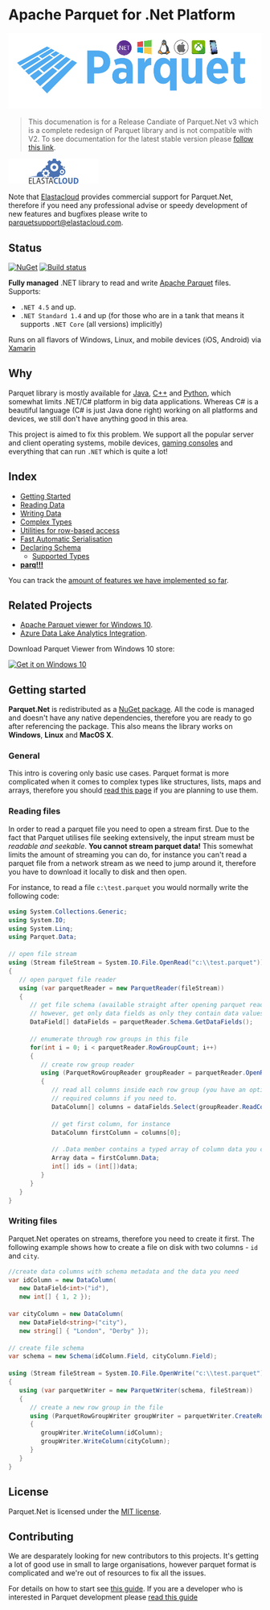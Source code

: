 # Apache Parquet for .Net Platform

![Icon](doc/img/best.png)

> This documenation is for a Release Candiate of Parquet.Net v3 which is a complete redesign of Parquet library and is not compatible with V2. To see documentation for the latest stable version please [follow this link](https://github.com/elastacloud/parquet-dotnet/tree/final-v2).

![](doc/img/logo_ec.png)

Note that [Elastacloud](https://elastacloud.com/Home) provides commercial support for Parquet.Net, therefore if you need any professional advise or speedy development of new features and bugfixes please write to [parquetsupport@elastacloud.com](mailto:parquetsupport@elastacloud.com).

## Status

[![NuGet](https://img.shields.io/nuget/v/Parquet.Net.svg)](https://www.nuget.org/packages/Parquet.Net)
[![Build status](https://ci.appveyor.com/api/projects/status/w3o50mweytm85uxb?svg=true)](https://ci.appveyor.com/project/aloneguid/parquet-dotnet)

**Fully managed** .NET library to read and write [Apache Parquet](https://parquet.apache.org/) files. Supports:
- `.NET 4.5` and up.
- `.NET Standard 1.4` and up (for those who are in a tank that means it supports `.NET Core` (all versions) implicitly)

Runs on all flavors of Windows, Linux, and mobile devices (iOS, Android) via [Xamarin](https://www.xamarin.com/)

## Why

Parquet library is mostly available for [Java](https://github.com/apache/parquet-mr), [C++](https://github.com/apache/parquet-cpp) and [Python](https://github.com/dask/fastparquet), which somewhat limits .NET/C# platform in big data applications. Whereas C# is a beautiful language (C# is just Java done right) working on all platforms and devices, we still don't have anything good in this area.

This project is aimed to fix this problem. We support all the popular server and client operating systems, mobile devices, [gaming consoles](doc/xboxone.md) and everything that can run `.NET` which is quite a lot!

## Index

- [Getting Started](#getting-started)
- [Reading Data](doc/reading.md) 
- [Writing Data](doc/writing.md)
- [Complex Types](doc/complex-types.md)
- [Utilities for row-based access](doc/rows.md)
- [Fast Automatic Serialisation](doc/serialisation.md)
- [Declaring Schema](doc/schema.md)
  - [Supported Types](doc/types.md)
- **[parq!!!](doc/parq.md)**

You can track the [amount of features we have implemented so far](doc/features.md).

## Related Projects

- [Apache Parquet viewer for Windows 10](https://github.com/aloneguid/parquet-viewer-uwp).
- [Azure Data Lake Analytics Integration](https://github.com/elastacloud/datalake-extractor-parquet).

Download Parquet Viewer from Windows 10 store:

<a href="https://www.microsoft.com/store/apps/9pgb0m8z4j2t?ocid=badge"><img src="https://assets.windowsphone.com/f2f77ec7-9ba9-4850-9ebe-77e366d08adc/English_Get_it_Win_10_InvariantCulture_Default.png" alt="Get it on Windows 10" width="200" /></a>

## Getting started

**Parquet.Net** is redistributed as a [NuGet package](https://www.nuget.org/packages/Parquet.Net). All the code is managed and doesn't have any native dependencies, therefore you are ready to go after referencing the package. This also means the library works on **Windows**, **Linux** and **MacOS X**.

### General

This intro is covering only basic use cases. Parquet format is more complicated when it comes to complex types like structures, lists, maps and arrays, therefore you should [read this page](doc/parquet-getting-started.md) if you are planning to use them.

### Reading files

In order to read a parquet file you need to open a stream first. Due to the fact that Parquet utilises file seeking extensively, the input stream must be *readable and seekable*. **You cannot stream parquet data!** This somewhat limits the amount of streaming you can do, for instance you can't read a parquet file from a network stream as we need to jump around it, therefore you have to download it locally to disk and then open.

For instance, to read a file `c:\test.parquet` you would normally write the following code:

```csharp
using System.Collections.Generic;
using System.IO;
using System.Linq;
using Parquet.Data;

// open file stream
using (Stream fileStream = System.IO.File.OpenRead("c:\\test.parquet"))
{
   // open parquet file reader
   using (var parquetReader = new ParquetReader(fileStream))
   {
      // get file schema (available straight after opening parquet reader)
      // however, get only data fields as only they contain data values
      DataField[] dataFields = parquetReader.Schema.GetDataFields();

      // enumerate through row groups in this file
      for(int i = 0; i < parquetReader.RowGroupCount; i++)
      {
         // create row group reader
         using (ParquetRowGroupReader groupReader = parquetReader.OpenRowGroupReader(i))
         {
            // read all columns inside each row group (you have an option to read only
            // required columns if you need to.
            DataColumn[] columns = dataFields.Select(groupReader.ReadColumn).ToArray();

            // get first column, for instance
            DataColumn firstColumn = columns[0];

            // .Data member contains a typed array of column data you can cast to the type of the column
            Array data = firstColumn.Data;
            int[] ids = (int[])data;
         }
      }
   }
}
```

### Writing files

Parquet.Net operates on streams, therefore you need to create it first. The following example shows how to create a file on disk with two columns - `id` and `city`.

```csharp
//create data columns with schema metadata and the data you need
var idColumn = new DataColumn(
   new DataField<int>("id"),
   new int[] { 1, 2 });

var cityColumn = new DataColumn(
   new DataField<string>("city"),
   new string[] { "London", "Derby" });

// create file schema
var schema = new Schema(idColumn.Field, cityColumn.Field);

using (Stream fileStream = System.IO.File.OpenWrite("c:\\test.parquet"))
{
   using (var parquetWriter = new ParquetWriter(schema, fileStream))
   {
      // create a new row group in the file
      using (ParquetRowGroupWriter groupWriter = parquetWriter.CreateRowGroup(2))
      {
         groupWriter.WriteColumn(idColumn);
         groupWriter.WriteColumn(cityColumn);
      }
   }
}
```

## License

Parquet.Net is licensed under the [MIT license](https://github.com/elastacloud/parquet-dotnet/blob/master/LICENSE).

## Contributing

We are desparately looking for new contributors to this projects. It's getting a lot of good use in small to large organisations, however parquet format is complicated and we're out of resources to fix all the issues.

For details on how to start see [this guide](.github/CONTRIBUTING.md). If you are a developer who is interested in Parquet development please [read this guide](doc/parquet-getting-started.md)
